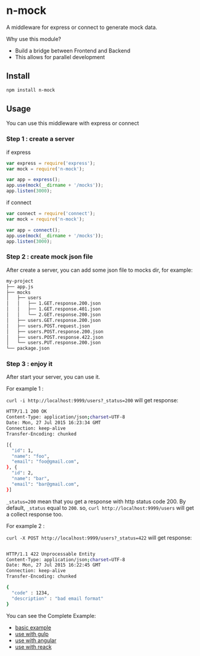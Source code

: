 # n-mock

A middleware for express or connect to generate mock data.

Why use this module?

  - Build a bridge between Frontend and Backend
  - This allows for parallel development


## Install

```bash
npm install n-mock
```

## Usage

You can use this middleware with express or connect

### Step 1 : create a server

if express

```javascript
var express = require('express');
var mock = require('n-mock');

var app = express();
app.use(mock(__dirname + '/mocks'));
app.listen(3000);
```

if connect

```javascript
var connect = require('connect');
var mock = require('n-mock');

var app = connect();
app.use(mock(__dirname + '/mocks'));
app.listen(3000);
```

### Step 2 : create mock json file

After create a server, you can add some json file to mocks dir, for example:

``` bash
my-project
├── app.js
├── mocks
│   ├── users
│   │   ├── 1.GET.response.200.json
│   │   ├── 1.GET.response.401.json
│   │   └── 2.GET.response.200.json
│   ├── users.GET.response.200.json
│   ├── users.POST.request.json
│   ├── users.POST.response.200.json
│   ├── users.POST.response.422.json
│   └── users.PUT.response.200.json
└── package.json
```

### Step 3 : enjoy it

After start your server, you can use it.

For example 1 :

```curl -i http://localhost:9999/users?_status=200``` will get response:

``` bash
HTTP/1.1 200 OK
Content-Type: application/json;charset=UTF-8
Date: Mon, 27 Jul 2015 16:23:34 GMT
Connection: keep-alive
Transfer-Encoding: chunked

[{
  "id": 1,
  "name": "foo",
  "email": "foo@gmail.com",
}, {
  "id": 2,
  "name": "bar",
  "email": "bar@gmail.com",
}]
```

```_status=200``` mean that you get a response with http status code 200.
By default, ```_status``` equal to ```200```. so, ```curl http://localhost:9999/users``` will get a collect response too.

For example 2 :

```curl -X POST http://localhost:9999/users?_status=422``` will get response:

``` bash

HTTP/1.1 422 Unprocessable Entity
Content-Type: application/json;charset=UTF-8
Date: Mon, 27 Jul 2015 16:22:45 GMT
Connection: keep-alive
Transfer-Encoding: chunked

{
  "code" : 1234,
  "description" : "bad email format"
}

```

You can see the Complete Example:

- [basic example]()
- [use with gulp]()
- [use with angular]()
- [use with reack]()
